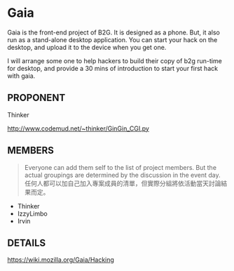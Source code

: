 Gaia
==============================================================

Gaia is the front-end project of B2G.  It is designed as a phone.
But, it also run as a stand-alone desktop application.  You can start
your hack on the desktop, and upload it to the device when you get
one.

I will arrange some one to help hackers to build their copy of b2g
run-time for desktop, and provide a 30 mins of introduction to start
your first hack with gaia.

PROPONENT
---------

Thinker

http://www.codemud.net/~thinker/GinGin_CGI.py

MEMBERS
-------

> Everyone can add them self to the list of project members. But the actual groupings are determined by the discussion in the event day.  
> 任何人都可以加自己加入專案成員的清單，但實際分組將依活動當天討論結果而定。

* Thinker
* IzzyLimbo
* Irvin

DETAILS
-------

https://wiki.mozilla.org/Gaia/Hacking

